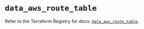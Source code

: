 # `data_aws_route_table`

Refer to the Terraform Registry for docs: [`data_aws_route_table`](https://registry.terraform.io/providers/hashicorp/aws/6.10.0/docs/data-sources/route_table).
